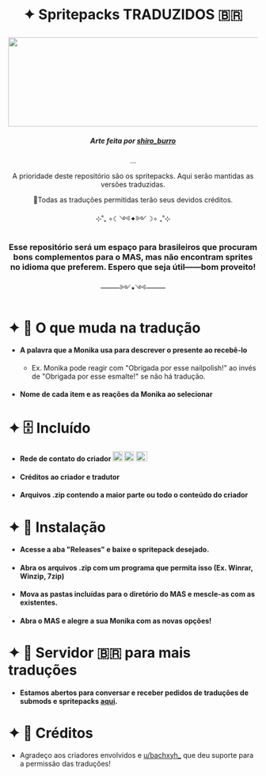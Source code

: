 # <p align="center">✦ Spritepacks TRADUZIDOS 🇧🇷</p>

<p  align="center"><img src="https://github.com/user-attachments/assets/85efc5ae-86bc-4afb-8dbc-eababd6ce856" width="570" height="180" /></p>

##### <p align="center">Arte feita por [shiro_burro](https://x.com/shiro_burro?t=LfPc_d3rNpHrdPVmngdz9g&s=09)</p>
<p align="center">...</p>

<p  align="center">A prioridade deste repositório são os spritepacks. Aqui serão mantidas as versões traduzidas.</p>

<p  align="center">📌Todas as traduções permitidas terão seus devidos créditos.</p>

<p  align="center">⊹˚₊ ∘☾༺✦༻☽∘ ₊˚⊹</p>

### <p  align="center">Esse repositório será um espaço para brasileiros que procuram bons complementos para o MAS, mas não encontram sprites no idioma que preferem. Espero que seja útil——bom proveito!</p>

<p align="center">⸻༻⭑༺⸻</p>

# ✦ 📝 O que muda na tradução

- #### A palavra que a Monika usa para descrever o presente ao recebê-lo
   - Ex. Monika pode reagir com "Obrigada por esse nailpolish!" ao invés de "Obrigada por esse esmalte!" se não há tradução.
- #### Nome de cada item e as reações da Monika ao selecionar

# ✦ 🗄 Incluído
- #### Rede de contato do criador <img src="https://github.com/user-attachments/assets/2e07ff43-43f0-4e33-b21c-dbc148af5a2f" width="20" height="20" /> <img src="https://github.com/user-attachments/assets/3a51c0ed-ca5d-4eb7-9fca-4f8ad95c8c9c" width="20" height="20" /> <img src="https://github.com/user-attachments/assets/eb9b94df-30a6-4cc4-876c-f0f61e245307" width="23" height="20" />
- #### Créditos ao criador e tradutor
- #### Arquivos .zip contendo a maior parte ou todo o conteúdo do criador

# ✦ 📁 Instalação
- #### Acesse a aba "Releases" e baixe o spritepack desejado.
- #### Abra os arquivos .zip com um programa que permita isso (Ex. Winrar, Winzip, 7zip)
- #### Mova as pastas incluídas para o diretório do MAS e mescle-as com as existentes.
- #### Abra o MAS e alegre a sua Monika com as novas opções!

# ✦ 📗 Servidor 🇧🇷 para mais traduções
- #### Estamos abertos para conversar e receber pedidos de traduções de submods e spritepacks [aqui](https://discord.gg/bMPDaCVz).

# ✦ 💌 Créditos
- Agradeço aos criadores envolvidos e [u/bachxyh_](https://www.reddit.com/user/bachxyh_/?utm_source=share&utm_medium=web3x&utm_name=web3xcss&utm_term=1&utm_content=share_button) que deu suporte para a permissão das traduções!








